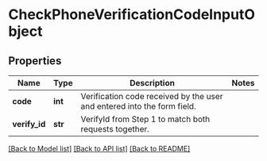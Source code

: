 # CheckPhoneVerificationCodeInputObject

## Properties
Name | Type | Description | Notes
------------ | ------------- | ------------- | -------------
**code** | **int** | Verification code received by the user and entered into the form field. | 
**verify_id** | **str** | VerifyId from Step 1 to match both requests together. | 

[[Back to Model list]](../README.md#documentation-for-models) [[Back to API list]](../README.md#documentation-for-api-endpoints) [[Back to README]](../README.md)


